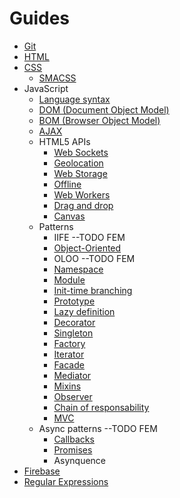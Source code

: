 # Guides

- [Git](Git/git.md)
- [HTML](HTML/_html.md)
- [CSS](CSS/_css.md)
    - [SMACSS](CSS/_smacss.md)
- JavaScript
    - [Language syntax](JavaScript/_syntax.md)
    - [DOM (Document Object Model)](JavaScript/_dom.md)
    - [BOM (Browser Object Model)](JavaScript/_bom.md)
    - [AJAX](JavaScript/_ajax.md)
    - HTML5 APIs
        - [Web Sockets](JavaScript/apis/_websockets.md)
        - [Geolocation](JavaScript/apis/_geolocation.md)
        - [Web Storage](JavaScript/apis/_storage.md)
        - [Offline](JavaScript/apis/_offline.md)
        - [Web Workers](JavaScript/apis/_webworker.md)
        - [Drag and drop](JavaScript/apis/_dragdrop.md)
        - [Canvas](JavaScript/apis/_canvas.md)
    - Patterns
        - IIFE --TODO FEM
        - [Object-Oriented](JavaScript/patterns/_oop.md)
        - OLOO --TODO FEM
        - [Namespace](JavaScript/patterns/_namespace.md)
        - [Module](JavaScript/patterns/_module.md)
        - [Init-time branching](JavaScript/patterns/_inittime.md)
        - [Prototype](JavaScript/patterns/_prototype.md)
        - [Lazy definition](JavaScript/patterns/_lazy.md)
        - [Decorator](JavaScript/patterns/_decorator.md)
        - [Singleton](JavaScript/patterns/_singleton.md)
        - [Factory](JavaScript/patterns/_factory.md)
        - [Iterator](JavaScript/patterns/_iterator.md)
        - [Facade](JavaScript/patterns/_facade.md)
        - [Mediator](JavaScript/patterns/_mediator.md)
        - [Mixins](JavaScript/patterns/_mixins.md)
        - [Observer](JavaScript/patterns/_observer.md)
        - [Chain of responsability](JavaScript/patterns/_chain.md)
        - [MVC](JavaScript/patterns/_mvc.md)
    - Async patterns --TODO FEM
        - [Callbacks](JavaScript/async/_callbacks.md)
        - [Promises](JavaScript/async/_promises.md)
        - Asynquence
- [Firebase](Firebase/firebase.md)
- [Regular Expressions](RegExp/_regexp.md)
